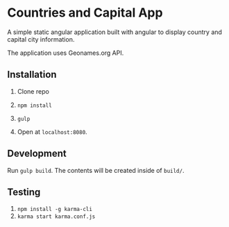 # Countries and Capital App

A simple static angular application built with angular to display country and capital city information.

The application uses Geonames.org API.

## Installation

1. Clone repo

2. `npm install`

3. `gulp`

4. Open at `localhost:8080`.

## Development

Run `gulp build`. The contents will be created inside of `build/`.

## Testing

1. `npm install -g karma-cli`
2. `karma start karma.conf.js`